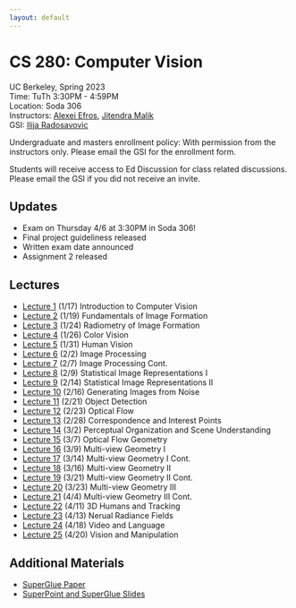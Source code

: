 ```yaml
---
layout: default
---
```


# CS 280: Computer Vision

UC Berkeley, Spring 2023  
Time: TuTh 3:30PM - 4:59PM  
Location: Soda 306  
Instructors: [Alexei Efros](https://people.eecs.berkeley.edu/~efros), [Jitendra Malik](https://people.eecs.berkeley.edu/~malik)  
GSI: [Ilija Radosavovic](https://people.eecs.berkeley.edu/~ilija)

Undergraduate and masters enrollment policy: With permission from the instructors only. Please email the GSI for the enrollment form.

Students will receive access to Ed Discussion for class related discussions. Please email the GSI if you did not receive an invite.

## Updates

* Exam on Thursday 4/6 at 3:30PM in Soda 306!
* Final project guideliness released
* Written exam date announced
* Assignment 2 released

## Lectures

* [Lecture 1](https://www.dropbox.com/s/sm0zvz29kyce8yc/malik-280-lec0.pdf?dl=0) (1/17) Introduction to Computer Vision
* [Lecture 2](https://www.dropbox.com/s/tgv45wu1lrmqvnc/PerspectiveProjection%202023.pdf?dl=0) (1/19) Fundamentals of Image Formation
* [Lecture 3](https://www.dropbox.com/s/a6s9hpacwu83f0l/malik-280-lec2.pdf?dl=0) (1/24) Radiometry of Image Formation
* [Lecture 4](https://www.dropbox.com/s/3tfyn1sflnewbpk/malik-280-lec3.pdf?dl=0) (1/26) Color Vision
* [Lecture 5](https://www.dropbox.com/s/ryd68lyd9yhiiho/malik-280-lec4.pdf?dl=0) (1/31) Human Vision
* [Lecture 6](https://www.dropbox.com/s/2i24cfumd8c3z19/2023%20Image%20Processing.pdf?dl=0) (2/2) Image Processing
* [Lecture 7](https://www.dropbox.com/s/2i24cfumd8c3z19/2023%20Image%20Processing.pdf?dl=0) (2/7) Image Processing Cont.
* [Lecture 8](https://www.dropbox.com/s/xgj7vwe5n10gd8k/2023%20-%20Statistical%20Image%20Representations.pdf?dl=0) (2/9) Statistical Image Representations I
* [Lecture 9](https://www.dropbox.com/s/nkjepq5ay6yxr3o/Sequence%20Models.pdf?dl=0) (2/14) Statistical Image Representations II
* [Lecture 10](https://www.dropbox.com/s/hq0ojohvehcuirh/GenerativeModels.pdf?dl=0) (2/16) Generating Images from Noise
* [Lecture 11](https://www.dropbox.com/s/u6c13ijcdnq6f87/ilija-280-detection.pdf?dl=0) (2/21) Object Detection
* [Lecture 12](https://www.dropbox.com/s/0ou6b3gfiu9bby7/flow.pdf?dl=0) (2/23) Optical Flow
* [Lecture 13](https://www.dropbox.com/s/8pi8u0ll1f3we73/2023%20slides%20correspondence_interest_points.pdf?dl=0) (2/28) Correspondence and Interest Points
* [Lecture 14](https://www.dropbox.com/s/5meu7iknx79bodd/slides%20Scene%20Understanding.pdf?dl=0) (3/2) Perceptual Organization and Scene Understanding
* [Lecture 15](https://www.dropbox.com/s/oxxp58bmlmd51nn/optical-flow-geometry.pdf?dl=0) (3/7) Optical Flow Geometry
* [Lecture 16](https://www.dropbox.com/s/pm3v9rrvfupqwj9/Multi-view-geometry.pdf?dl=0) (3/9) Multi-view Geometry I
* [Lecture 17](https://www.dropbox.com/s/pm3v9rrvfupqwj9/Multi-view-geometry.pdf?dl=0) (3/14) Multi-view Geometry I Cont.
* [Lecture 18](https://www.dropbox.com/s/o1o9kzl38fcb26n/Multi-view-geometry2.pdf?dl=0) (3/16) Multi-view Geometry II
* [Lecture 19](https://www.dropbox.com/s/o1o9kzl38fcb26n/Multi-view-geometry2.pdf?dl=0) (3/21) Multi-view Geometry II Cont.
* [Lecture 20](https://www.dropbox.com/s/7lwg28cfen2dvlw/Multi-view-geometry3.pdf?dl=0) (3/23) Multi-view Geometry III
* [Lecture 21](https://www.dropbox.com/s/7lwg28cfen2dvlw/Multi-view-geometry3.pdf?dl=0) (4/4) Multi-view Geometry III Cont.
* [Lecture 22]() (4/11) 3D Humans and Tracking
* [Lecture 23]() (4/13) Nerual Radiance Fields
* [Lecture 24]() (4/18) Video and Language
* [Lecture 25]() (4/20) Vision and Manipulation

## Additional Materials

* [SuperGlue Paper](https://www.dropbox.com/s/e2xgu02zhluja29/Sarlin_SuperGlue_Learning_Feature_Matching_With_Graph_Neural_Networks_CVPR_2020_paper.pdf?dl=0)
* [SuperPoint and SuperGlue Slides](https://www.dropbox.com/s/zi81v9r1826q42t/malisiewicz_superpoint_superglue_lessons_learned_june20_2022.pdf?dl=0)
